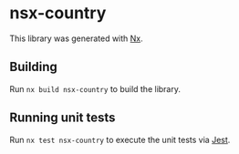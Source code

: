# nsx-country

This library was generated with [Nx](https://nx.dev).

## Building

Run `nx build nsx-country` to build the library.

## Running unit tests

Run `nx test nsx-country` to execute the unit tests via [Jest](https://jestjs.io).
